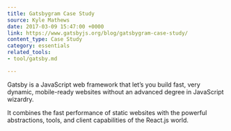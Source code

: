 ```yaml
---
title: Gatsbygram Case Study
source: Kyle Mathews
date: 2017-03-09 15:47:00 +0000
link: https://www.gatsbyjs.org/blog/gatsbygram-case-study/
content_type: Case Study
category: essentials
related_tools:
- tool/gatsby.md

---
```

Gatsby is a JavaScript web framework that let’s you build fast, very dynamic, mobile-ready websites without an advanced degree in JavaScript wizardry.

It combines the fast performance of static websites with the powerful abstractions, tools, and client capabilities of the React.js world.
